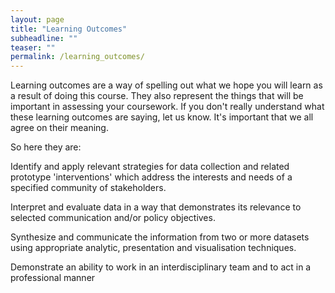 ```yaml
---
layout: page
title: "Learning Outcomes"
subheadline: ""
teaser: ""
permalink: /learning_outcomes/
---
```

<div>
	<p>
	Learning outcomes are a way of spelling out what we hope you will learn as a result of doing this course. They also represent the things that will be important in assessing your coursework. If you don't really understand what these learning outcomes are saying, let us know. It's important that we all agree on their meaning.
	</p>
	<p>
	So here they are:
	</p>
</div>
<div>
    <div class="big-panel">
        <p class="teaser">Identify and apply relevant strategies for data collection and related prototype 'interventions' which address the interests and needs of a specified community of stakeholders.</p>
    </div>
    <div class="big-panel">
        <p class="teaser">Interpret and evaluate data in a way that demonstrates its relevance to selected communication and/or policy objectives.</p>
    </div>
    <div class="big-panel">
        <p class="teaser">Synthesize and communicate the information from two or more datasets using appropriate analytic, presentation and visualisation techniques.</p>
    </div>
    <div class="big-panel">
        <p class="teaser">Demonstrate an ability to work in an interdisciplinary team and to act in a professional manner</p>
    </div>
</div>


